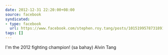 ```yaml
---
date: 2012-12-31 22:20:00+08:00
source: facebook
syndicated:
- type: facebook
  url: https://www.facebook.com/stephen.roy.tang/posts/10151995787318912
tags: []
---
```


I'm the 2012 fighting champion! (sa bahay) Alvin Tang